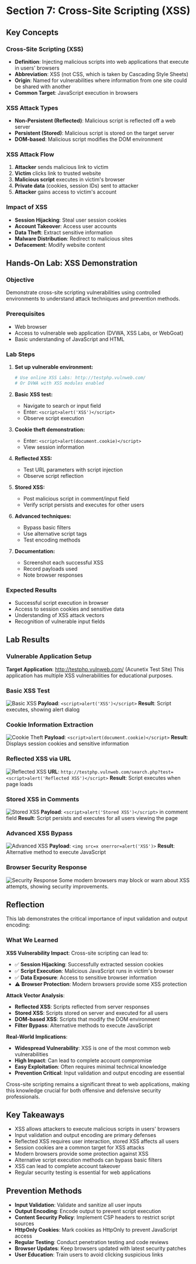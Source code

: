 # Section 7: Cross-Site Scripting (XSS)

## Key Concepts

### Cross-Site Scripting (XSS)
- **Definition**: Injecting malicious scripts into web applications that execute in users' browsers
- **Abbreviation**: XSS (not CSS, which is taken by Cascading Style Sheets)
- **Origin**: Named for vulnerabilities where information from one site could be shared with another
- **Common Target**: JavaScript execution in browsers

### XSS Attack Types
- **Non-Persistent (Reflected)**: Malicious script is reflected off a web server
- **Persistent (Stored)**: Malicious script is stored on the target server
- **DOM-based**: Malicious script modifies the DOM environment

### XSS Attack Flow
1. **Attacker** sends malicious link to victim
2. **Victim** clicks link to trusted website
3. **Malicious script** executes in victim's browser
4. **Private data** (cookies, session IDs) sent to attacker
5. **Attacker** gains access to victim's account

### Impact of XSS
- **Session Hijacking**: Steal user session cookies
- **Account Takeover**: Access user accounts
- **Data Theft**: Extract sensitive information
- **Malware Distribution**: Redirect to malicious sites
- **Defacement**: Modify website content

## Hands-On Lab: XSS Demonstration

### Objective
Demonstrate cross-site scripting vulnerabilities using controlled environments to understand attack techniques and prevention methods.

### Prerequisites
- Web browser
- Access to vulnerable web application (DVWA, XSS Labs, or WebGoat)
- Basic understanding of JavaScript and HTML

### Lab Steps

1. **Set up vulnerable environment:**
   ```bash
   # Use online XSS Labs: http://testphp.vulnweb.com/
   # Or DVWA with XSS modules enabled
   ```

2. **Basic XSS test:**
   - Navigate to search or input field
   - Enter: `<script>alert('XSS')</script>`
   - Observe script execution

3. **Cookie theft demonstration:**
   - Enter: `<script>alert(document.cookie)</script>`
   - View session information

4. **Reflected XSS:**
   - Test URL parameters with script injection
   - Observe script reflection

5. **Stored XSS:**
   - Post malicious script in comment/input field
   - Verify script persists and executes for other users

6. **Advanced techniques:**
   - Bypass basic filters
   - Use alternative script tags
   - Test encoding methods

7. **Documentation:**
   - Screenshot each successful XSS
   - Record payloads used
   - Note browser responses

### Expected Results
- Successful script execution in browser
- Access to session cookies and sensitive data
- Understanding of XSS attack vectors
- Recognition of vulnerable input fields

## Lab Results

### Vulnerable Application Setup
**Target Application**: http://testphp.vulnweb.com/ (Acunetix Test Site)
This application has multiple XSS vulnerabilities for educational purposes.

### Basic XSS Test
![Basic XSS](screenshots/section7_basic_xss.png)
**Payload**: `<script>alert('XSS')</script>`
**Result**: Script executes, showing alert dialog

### Cookie Information Extraction
![Cookie Theft](screenshots/section7_cookie_theft.png)
**Payload**: `<script>alert(document.cookie)</script>`
**Result**: Displays session cookies and sensitive information

### Reflected XSS via URL
![Reflected XSS](screenshots/section7_reflected_xss.png)
**URL**: `http://testphp.vulnweb.com/search.php?test=<script>alert('Reflected XSS')</script>`
**Result**: Script executes when page loads

### Stored XSS in Comments
![Stored XSS](screenshots/section7_stored_xss.png)
**Payload**: `<script>alert('Stored XSS')</script>` in comment field
**Result**: Script persists and executes for all users viewing the page

### Advanced XSS Bypass
![Advanced XSS](screenshots/section7_advanced_xss.png)
**Payload**: `<img src=x onerror=alert('XSS')>`
**Result**: Alternative method to execute JavaScript

### Browser Security Response
![Security Response](screenshots/section7_security_response.png)
Some modern browsers may block or warn about XSS attempts, showing security improvements.

## Reflection

This lab demonstrates the critical importance of input validation and output encoding:

### What We Learned

**XSS Vulnerability Impact**: Cross-site scripting can lead to:
- ✅ **Session Hijacking**: Successfully extracted session cookies
- ✅ **Script Execution**: Malicious JavaScript runs in victim's browser
- ✅ **Data Exposure**: Access to sensitive browser information
- ⚠️ **Browser Protection**: Modern browsers provide some XSS protection

**Attack Vector Analysis**:
- **Reflected XSS**: Scripts reflected from server responses
- **Stored XSS**: Scripts stored on server and executed for all users
- **DOM-based XSS**: Scripts that modify the DOM environment
- **Filter Bypass**: Alternative methods to execute JavaScript

**Real-World Implications**:
- **Widespread Vulnerability**: XSS is one of the most common web vulnerabilities
- **High Impact**: Can lead to complete account compromise
- **Easy Exploitation**: Often requires minimal technical knowledge
- **Prevention Critical**: Input validation and output encoding are essential

Cross-site scripting remains a significant threat to web applications, making this knowledge crucial for both offensive and defensive security professionals.

## Key Takeaways

- XSS allows attackers to execute malicious scripts in users' browsers
- Input validation and output encoding are primary defenses
- Reflected XSS requires user interaction, stored XSS affects all users
- Session cookies are a common target for XSS attacks
- Modern browsers provide some protection against XSS
- Alternative script execution methods can bypass basic filters
- XSS can lead to complete account takeover
- Regular security testing is essential for web applications

## Prevention Methods

- **Input Validation**: Validate and sanitize all user inputs
- **Output Encoding**: Encode output to prevent script execution
- **Content Security Policy**: Implement CSP headers to restrict script sources
- **HttpOnly Cookies**: Mark cookies as HttpOnly to prevent JavaScript access
- **Regular Testing**: Conduct penetration testing and code reviews
- **Browser Updates**: Keep browsers updated with latest security patches
- **User Education**: Train users to avoid clicking suspicious links
